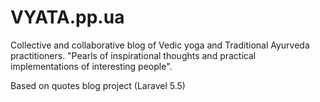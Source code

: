 # VYATA.pp.ua
Collective and collaborative blog of Vedic yoga and Traditional Ayurveda practitioners.
"Pearls of inspirational thoughts and practical implementations of interesting people".

Based on quotes blog project (Laravel 5.5)
                              